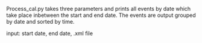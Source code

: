 Process_cal.py takes three parameters and prints all events by date which take place inbetween the start and end date. 
The events are output grouped by date and sorted by time. 

input: start date, end date, .xml file
